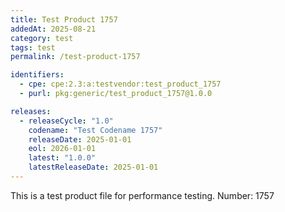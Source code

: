 ```yaml
---
title: Test Product 1757
addedAt: 2025-08-21
category: test
tags: test
permalink: /test-product-1757

identifiers:
  - cpe: cpe:2.3:a:testvendor:test_product_1757
  - purl: pkg:generic/test_product_1757@1.0.0

releases:
  - releaseCycle: "1.0"
    codename: "Test Codename 1757"
    releaseDate: 2025-01-01
    eol: 2026-01-01
    latest: "1.0.0"
    latestReleaseDate: 2025-01-01
---
```


This is a test product file for performance testing. Number: 1757
